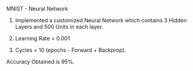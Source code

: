 MNIST - Neural Network


1) Implemented a customized Neural Network which contains 3 Hidden Layers and 500 Units in each layer.

2) Learning Rate = 0.001

3) Cycles = 10 (epochs - Forward + Backprop).

Accuracy Obtained is 95%.
